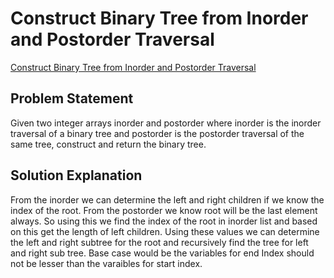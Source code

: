 # Construct Binary Tree from Inorder and Postorder Traversal

[Construct Binary Tree from Inorder and Postorder Traversal](https://leetcode.com/problems/construct-binary-tree-from-inorder-and-postorder-traversal/description/)

## Problem Statement

Given two integer arrays inorder and postorder where inorder is the inorder traversal of a binary tree and postorder is the postorder traversal of the same tree, construct and return the binary tree.

## Solution Explanation

From the inorder we can determine the left and right children if we know the index of the root. From the postorder we know root will be the last element always. So using this we find the index of the root in inorder list and based on this get the length of left children.
Using these values we can determine the left and right subtree for the root and recursively find the tree for left and right sub tree.
Base case would be the variables for end Index should not be lesser than the varaibles for start index.
